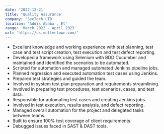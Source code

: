 ```yaml
---
date: '2022-12-21'
title: 'Quality Assurance'
company: 'SeeTech LTD'
location: 'Addis Ababa , Et'
range: 'March 2022 - April 2023'
url: 'https://us.mullenlowe.com/'
---
```


- Excellent knowledge and working experience with test planning, test case and test script creation, test execution and test defect reporting.
- Developed a framework using Selenium with BDD Cucumber and maintained and identified the scenarios to be automated.
- Scripted for automation and managed automated Jenkins pipeline jobs.
- Planned regression and executed automation test cases using Jenkins.
- Prepared test strategies and guided the team.
- Involved in system test plan preparation and requirements streamlining.
- Involved in preparing test procedures, test scenarios, cases, and test data.
- Responsible for automating test cases and creating Jenkins jobs.
- Involved in test execution, results analysis, and defect reporting.
- Managed overall automation for the project and delegated tasks between teams.
- Built to ensure 100% test coverage of client requirements.
- Debugged issues faced in SAST & DAST tools.
